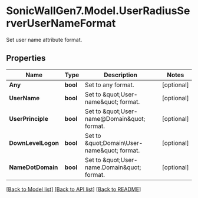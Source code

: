 # SonicWallGen7.Model.UserRadiusServerUserNameFormat
Set user name attribute format.

## Properties

Name | Type | Description | Notes
------------ | ------------- | ------------- | -------------
**Any** | **bool** | Set to any format. | [optional] 
**UserName** | **bool** | Set to \&quot;User-name\&quot; format. | [optional] 
**UserPrinciple** | **bool** | Set to \&quot;User-name@Domain\&quot; format. | [optional] 
**DownLevelLogon** | **bool** | Set to \&quot;Domain\\User-name\&quot; format. | [optional] 
**NameDotDomain** | **bool** | Set to \&quot;User-name.Domain\&quot; format. | [optional] 

[[Back to Model list]](../README.md#documentation-for-models) [[Back to API list]](../README.md#documentation-for-api-endpoints) [[Back to README]](../README.md)

